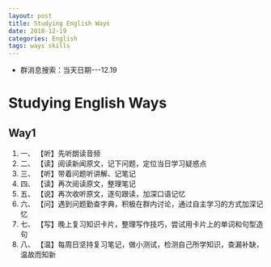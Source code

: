 ```yaml
---
layout: post
title: Studying English Ways
date: 2018-12-19
categories: English
tags: ways skills
---
```


+ 群消息搜索：当天日期---12.19

# Studying English Ways

## Way1

1. 一、 【听】先听朗读音频
2. 二、 【读】阅读新闻原文，记下问题，定位当日学习疑惑点
3. 三、 【听】带着问题听讲解、记笔记
4. 四、 【读】再次阅读原文，整理笔记
5. 五、 【说】再次收听原文，逐句跟读，加深口语记忆
6. 六、 【问】遇到问题勤查字典，积极在群内讨论，通过自主学习的方式加深记忆
7. 七、 【写】晚上复习知识卡片，整理写作技巧，尝试用卡片上的单词和句型造句
8. 八、 【温】每周日坚持复习笔记，做小测试，检测自己所学知识，查漏补缺，温故而知新

